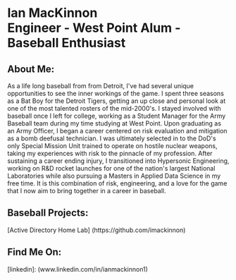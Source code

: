 <h1>Ian MacKinnon <br/><a>Engineer - West Point Alum - Baseball Enthusiast</a></h1>

<h2> About Me:</h2>
As a life long baseball from from Detroit, I've had several unique opportunities to see the inner workings of the game. I spent three seasons as a Bat Boy for the Detroit Tigers, getting an up close and personal
look at one of the most talented rosters of the mid-2000's. I stayed involved with baseball once I left for college, working as a Student Manager for the Army Baseball team during my time studying at West Point. Upon graduating as an Army Officer, I began a career centered on risk evaluation and mitigation as a bomb deefusal technician. I was ultimately selected in to the DoD's only Special Mission Unit trained to operate on hostile nuclear weapons, taking my experiences with risk to the pinnacle of my profession. After sustaining a career ending injury, I transitioned into Hypersonic Engineering, working on R&D rocket launches for one of the  nation's largest National Laboratories while also pursuing a Masters in Applied Data Science in my free time. It is this combination of risk, engineering, and a love for the game that I now aim to bring together in a career in baseball.

<h2> Baseball Projects:</h2>
[Active Directory Home Lab] (https://github.com/imackinnon)

<h2> Find Me On:</h2>
[linkedin]: (www.linkedin.com/in/ianmackinnon1)
